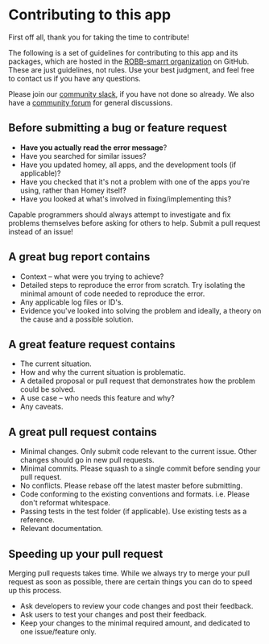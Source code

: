 # Contributing to this app

First off all, thank you for taking the time to contribute!

The following is a set of guidelines for contributing to this app and its packages, which are hosted in the [ROBB-smarrt organization](https://github.com/ROBB-smarrt) on GitHub. These are just guidelines, not rules. Use your best judgment, and feel free to contact us if you have any questions.

Please join our [community slack](https://slack.athom.com), if you have not done so already.
We also have a [community forum](https://community.athom.com/t/9988) for general discussions.


## Before submitting a bug or feature request

* **Have you actually read the error message**?
* Have you searched for similar issues?
* Have you updated homey, all apps, and the development tools (if applicable)?
* Have you checked that it's not a problem with one of the apps you're using, rather than Homey itself?
* Have you looked at what's involved in fixing/implementing this?

Capable programmers should always attempt to investigate and fix problems themselves before asking for others to help. Submit a pull request instead of an issue!

## A great bug report contains

* Context – what were you trying to achieve?
* Detailed steps to reproduce the error from scratch. Try isolating the minimal amount of code needed to reproduce the error.
* Any applicable log files or ID's.
* Evidence you've looked into solving the problem and ideally, a theory on the cause and a possible solution.

## A great feature request contains

* The current situation.
* How and why the current situation is problematic.
* A detailed proposal or pull request that demonstrates how the problem could be solved.
* A use case – who needs this feature and why?
* Any caveats.

## A great pull request contains

* Minimal changes. Only submit code relevant to the current issue. Other changes should go in new pull requests.
* Minimal commits. Please squash to a single commit before sending your pull request.
* No conflicts. Please rebase off the latest master before submitting.
* Code conforming to the existing conventions and formats. i.e. Please don't reformat whitespace.
* Passing tests in the test folder (if applicable). Use existing tests as a reference.
* Relevant documentation.

## Speeding up your pull request
Merging pull requests takes time. While we always try to merge your pull request as soon as possible, there are certain things you can do to speed up this process.

* Ask developers to review your code changes and post their feedback.
* Ask users to test your changes and post their feedback.
* Keep your changes to the minimal required amount, and dedicated to one issue/feature only.
